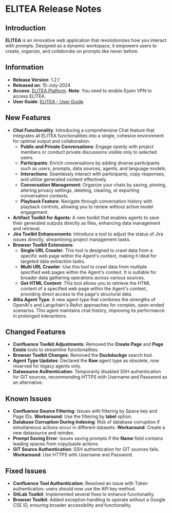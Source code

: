 # ELITEA Release Notes

## Introduction

**ELITEA** is an innovative web application that revolutionizes how you interact with prompts. Designed as a dynamic workspace, it empowers users to create, organize, and collaborate on prompts like never before.

## Information

* **Release Version**: 1.2.1
* **Released on**: 15-July-2024
* **Access**: [ELITEA Platform](https://alita.lab.epam.com). **Note**: You need to enable Epam VPN to access ELITEA.
* **User Guide**: [ELITEA - User Guide](../user-guide/intro.md) 

## New Features

* **Chat Functionality**: Introducing a comprehensive Chat feature that integrates all ELITEA functionalities into a single, cohesive environment for optimal output and collaboration:
    * **Public and Private Conversations**: Engage openly with project members or conduct private discussions visible only to selected users.
    * **Participants**: Enrich conversations by adding diverse participants such as users, prompts, data sources, agents, and language models.
    * **Interactions**: Seamlessly interact with participants, copy responses, and utilize generated content effectively.
    * **Conversation Management**: Organize your chats by saving, pinning, altering privacy settings, deleting, clearing, or exporting conversation contexts.
    * **Playback Feature**: Navigate through conversation history with playback controls, allowing you to review without active model engagement.
* **Artifact Toolkit for Agents**: A new toolkit that enables agents to save their generated outputs directly as files, enhancing data management and retrieval.
* **Jira Toolkit Enhancements**: Introduce a tool to adjust the status of Jira issues directly, streamlining project management tasks.
* **Browser Toolkit Extensions**:
    * **Single URL Crawler**: This tool is designed to crawl data from a specific web page within the Agent's context, making it ideal for targeted data extraction tasks.
    * **Multi URL Crawler**: Use this tool to crawl data from multiple specified web pages within the Agent's context. It is suitable for broader data gathering operations across various sources.
    * **Get HTML Content**: This tool allows you to retrieve the HTML content of a specified web page within the Agent's context, providing direct access to the page's structural data.
* **Alita Agent Type**: A new agent type that combines the strengths of OpenAI's and Langchain's ReAct approaches for complex, open-ended scenarios. This agent maintains chat history, improving its performance in prolonged interactions.

## Changed Features

* **Confluence Toolkit Adjustments**: Removed the **Create Page** and **Page Exists** tools to streamline functionalities.
* **Browser Toolkit Changes**: Removed the **Duckduckgo** search tool.
* **Agent Type Updates**: Declared the **Raw** agent type as obsolete, now reserved for legacy agents only.
* **Datasource Authentication**: Temporarily disabled SSH authentication for GIT sources, recommending HTTPS with Username and Password as an alternative.

## Known Issues

* **Confluence Source Filtering**: Issues with filtering by Space key and Page IDs. **Workaround**: Use the filtering by **label** option.
* **Database Corruption During Indexing**: Risk of database corruption if simultaneous actions occur in different datasets. **Workaround**: Create a new datasource and reindex.
* **Prompt Saving Error**: Issues saving prompts if the **Name** field contains leading spaces from copy/paste actions.
* **GIT Source Authentication**: SSH authentication for GIT sources fails. **Workaround**: Use HTTPS with Username and Password.


## Fixed Issues

* **Confluence Tool Authentication**: Resolved an issue with Token authentication; users should now use the API key method.
* **GitLab Toolkit**: Implemented several fixes to enhance functionality.
* **Browser Toolkit**: Added exception handling to operate without a Google CSE ID, ensuring broader accessibility and functionality.
